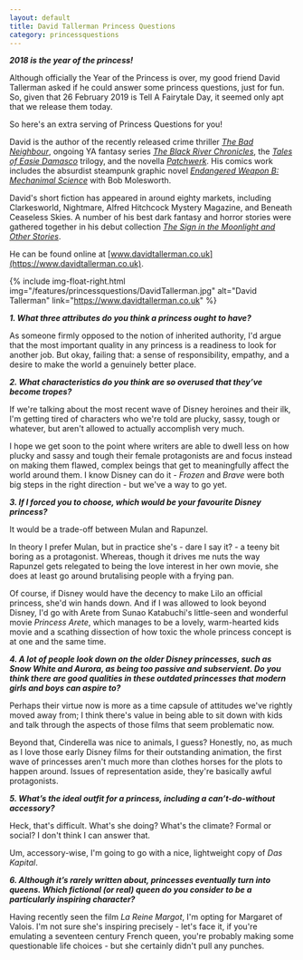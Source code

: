 ```yaml
---
layout: default
title: David Tallerman Princess Questions
category: princessquestions
---
```


**_2018 is the year of the princess!_**

Although officially the Year of the Princess is over, my good friend David Tallerman asked if he could answer some princess questions, just for fun. So, given that 26 February 2019 is Tell A Fairytale Day, it seemed only apt that we release them today.

So here's an extra serving of Princess Questions for you!
 
David is the author of the recently released crime thriller [*The Bad Neighbour*](https://www.davidtallerman.co.uk/thebadneighbour), ongoing YA fantasy series [*The Black River Chronicles*](https://www.davidtallerman.co.uk/black-river-chronicles), the [*Tales of Easie Damasco*](https://www.davidtallerman.co.uk/tales-of-easie-damasco) trilogy, and the novella [*Patchwerk*](https://www.davidtallerman.co.uk/novellas). His comics work includes the absurdist steampunk graphic novel [*Endangered Weapon B: Mechanimal Science*](https://www.davidtallerman.co.uk/endangered-weapon-b) with Bob Molesworth.

David's short fiction has appeared in around eighty markets, including Clarkesworld, Nightmare, Alfred Hitchcock Mystery Magazine, and Beneath Ceaseless Skies. A number of his best dark fantasy and horror stories were gathered together in his debut collection [*The Sign in the Moonlight and Other Stories*](https://www.davidtallerman.co.uk/sign-in-the-moonlight).

He can be found online at [www.davidtallerman.co.uk](https://www.davidtallerman.co.uk). 

{% include img-float-right.html 
    img="/features/princessquestions/DavidTallerman.jpg" 
    alt="David Tallerman" 
    link="https://www.davidtallerman.co.uk" 
%}

**_1. What three attributes do you think a princess ought to have?_**

As someone firmly opposed to the notion of inherited authority, I'd argue that the most important quality in any princess is a readiness to look for another job. But okay, failing that: a sense of responsibility, empathy, and a desire to make the world a genuinely better place.

**_2. What characteristics do you think are so overused that they’ve become tropes?_**

If we're talking about the most recent wave of Disney heroines and their ilk, I'm getting tired of characters who we're told are plucky, sassy, tough or whatever, but aren't allowed to actually accomplish very much. 

I hope we get soon to the point where writers are able to dwell less on how plucky and sassy and tough their female protagonists are and focus instead on making them flawed, complex beings that get to meaningfully affect the world around them. I know Disney can do it - *Frozen* and *Brave* were both big steps in the right direction - but we've a way to go yet.

**_3. If I forced you to choose, which would be your favourite Disney princess?_**

It would be a trade-off between Mulan and Rapunzel. 

In theory I prefer Mulan, but in practice she's - dare I say it? - a teeny bit boring as a protagonist. Whereas, though it drives me nuts the way Rapunzel gets relegated to being the love interest in her own movie, she does at least go around brutalising people with a frying pan. 

Of course, if Disney would have the decency to make Lilo an official princess, she'd win hands down. And if I was allowed to look beyond Disney, I'd go with Arete from Sunao Katabuchi's little-seen and wonderful movie *Princess Arete*, which manages to be a lovely, warm-hearted kids movie and a scathing dissection of how toxic the whole princess concept is at one and the same time.

**_4. A lot of people look down on the older Disney princesses, such as Snow White and Aurora, as being too passive and subservient. Do you think there are good qualities in these outdated princesses that modern girls and boys can aspire to?_**

Perhaps their virtue now is more as a time capsule of attitudes we've rightly moved away from; I think there's value in being able to sit down with kids and talk through the aspects of those films that seem problematic now. 

Beyond that, Cinderella was nice to animals, I guess? Honestly, no, as much as I love those early Disney films for their outstanding animation, the first wave of princesses aren't much more than clothes horses for the plots to happen around. Issues of representation aside, they're basically awful protagonists.


**_5. What’s the ideal outfit for a princess, including a can’t-do-without accessory?_**

Heck, that's difficult. What's she doing? What's the climate? Formal or social? I don't think I can answer that.

Um, accessory-wise, I'm going to go with a nice, lightweight copy of *Das Kapital*.


**_6. Although it’s rarely written about, princesses eventually turn into queens. Which fictional (or real) queen do you consider to be a particularly inspiring character?_**

Having recently seen the film *La Reine Margot*, I'm opting for Margaret of Valois. I'm not sure she's inspiring precisely - let's face it, if you're emulating a seventeen century French queen, you're probably making some questionable life choices - but she certainly didn't pull any punches.

